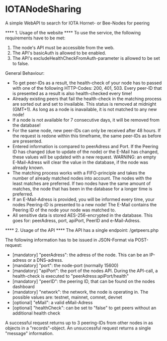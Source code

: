 # IOTANodeSharing
A simple WebAPI to search for IOTA Hornet- or Bee-Nodes for peering

**** 1. Usage of the website ****
To use the service, the following requirements have to be met:
1. The node's API must be accessible from the web.
2. The API's basicAuth is allowed to be enabled.
3. The API's excludeHealthCheckFromAuth-parameter is allowed to be set to false.

General Behaviour:
- To get peer-IDs as a result, the health-check of your node has to passed with one of the following HTTP-Codes: 200, 401, 503. Every peer-ID that is presented as a result is also health-checked every time!
- Already existing peers that fail the health-check in the matching process are sorted out and set to invailable. This status is removed at midnight (GMT+1). As long as a node is inavailable, it is not matched to any new node!
- If a node is not available for 7 consecutive days, it will be removed from the database!
- For the same node, new peer-IDs can only be received after 48 hours. If the request is redone within this timeframe, the same peer-IDs as before are presented.
- Entered information is compared to peerAdress and Port. If the Peering ID has changed (due to update of the node) or the E-Mail has changed, these values will be updated with a new request. WARNING: an empty E-Mail-Adress will clear the value in the database, if the node was already known.
- The matching process works with a FIFO-principle and takes the number of already matched nodes into account. The nodes with the least matches are preferred. If two nodes have the same amount of matches, the node that has been in the database for a longer time is preferred.
- If an E-Mail-Adress is provided, you will be informed every time, your nodes Peering-ID is presented to a new node! The E-Mail contains the Peering ID of the node your node was matched to.
- All sensitive data is stored AES-256-encrypted in the database. This goes for: peerAdress, port, apiPort, PeerID and e-Mail-Adress.


**** 2. Usage of the API ****
The API has a single endpoint: /getpeers.php

The following information has to be issued in JSON-Format via POST-request:
- [mandatory] "peerAdress": the adress of the node. This can be an IP-adress or a DNS-adress.
- [mandatory] "port": the node-port (normally 15600)
- [mandatory] "apiPort": the port of the nodes API. During the API-call, a health-check is executed to "peerAdress:apiPort/health"
- [mandatory] "peerID": the peering ID, that can be found on the nodes dashboard
- [mandatory] "network": the network, the node is operating in. The possible values are: testnet, mainnet, comnet, devnet
- [optional]  "eMail": a valid eMail-Adress
- [optional]  "healthCheck": can be set to "false" to get peers without an additional health check

A successful request returns up to 3 peering-IDs from other nodes in as objects in a "records"-object.
An unsuccessful request returns a single "message" information.
